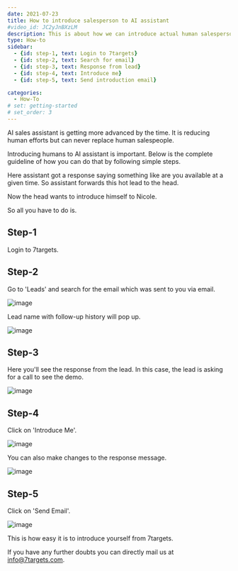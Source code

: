 ```yaml
---
date: 2021-07-23
title: How to introduce salesperson to AI assistant
#video_id: JC2yJnBXzLM
description: This is about how we can introduce actual human salesperson to AI assistant.
type: How-to
sidebar:
  - {id: step-1, text: Login to 7targets}
  - {id: step-2, text: Search for email}
  - {id: step-3, text: Response from lead}
  - {id: step-4, text: Introduce me}
  - {id: step-5, text: Send introduction email}

categories:
  - How-To
# set: getting-started
# set_order: 3
---
```


AI sales assistant is getting more advanced by the time. It is reducing human efforts but can never replace human salespeople. 

Introducing humans to AI assistant is important. Below is the complete guideline of how you can do that by following simple steps.

Here assistant got a response saying something like are you available at a given time.
So assistant forwards this hot lead to the head.

Now the head wants to introduce himself to Nicole.

So all you have to do is.

## Step-1

Login to 7targets.

## Step-2

Go to 'Leads' and search for the email which was sent to you via email.

![image](../../images/Introduce-me-1.jpg)

Lead name with follow-up history will pop up.

![image](../../images/Introduce-me-2.jpg)

## Step-3

Here you'll see the response from the lead. In this case, the lead is asking for a call to see the demo.

![image](../../images/Introduce-me-3.jpg)

## Step-4

Click on 'Introduce Me'.

![image](../../images/Introduce-me-4.jpg)

You can also make changes to the response message.

![image](../../images/Introduce-me-5.jpg)

## Step-5

Click on 'Send Email'.

![image](../../images/Introduce-me-6.jpg)

This is how easy it is to introduce yourself from 7targets.

If you have any further doubts you can directly mail us at info@7targets.com.